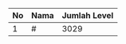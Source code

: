 | No | Nama            | Jumlah Level |
|----|-----------------|--------------|
| 1  | #    |    3029        |
